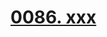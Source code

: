 # [0086. xxx](https://github.com/tnotesjs/TNotes.react/tree/main/notes/0086.%20xxx)

<!-- region:toc -->



<!-- endregion:toc -->
